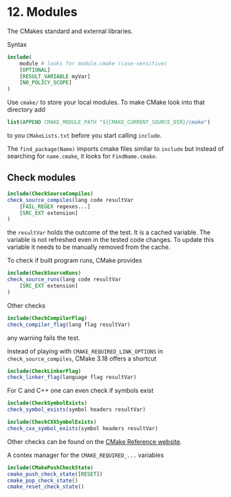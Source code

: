 # 12. Modules
The CMakes standard and external libraries.

Syntax
```cmake
include(
    module # looks for module.cmake (case-sensitive)
    [OPTIONAL]
    [RESULT_VARIABLE myVar]
    [NO_POLICY_SCOPE]
)
```

Use `cmake/` to store your local modules. To make CMake look into that
directory add
```cmake
list(APPEND CMAKE_MODULE_PATH "${CMAKE_CURRENT_SOURCE_DIR}/cmake")
```
to you `CMakeLists.txt` before you start calling `include`.

The `find_package(Name)` imports cmake files similar to `include` but instead
of searching for `name.cmake`, it looks for `FindName.cmake`.

## Check modules
```cmake
include(CheckSourceCompiles)
check_source_compiles(lang code resultVar
    [FAIL_REGEX regexes...]
    [SRC_EXT extension]
)
```
the `resultVar` holds the outcome of the test. It is a cached variable. The
variable is not refreshed even in the tested code changes. To update this
variable it needs to be manually removed from the cache.

To check if built program runs, CMake provides
```cmake
include(CheckSourceRuns)
check_source_runs(lang code resultVar
    [SRC_EXT extension]
)
```

Other checks
```cmake
include(CheckCompilerFlag)
check_compiler_flag(lang flag resultVar)
```
any warning fails the test.

Instead of playing with `CMAKE_REQUIRED_LINK_OPTIONS` in
`check_source_compiles`, CMake 3.18 offers a shortcut
```cmake
include(CheckLinkerFlag)
check_linker_flag(language flag resultVar)
```

For C and C++ one can even check if symbols exist
```cmake
include(CheckSymbolExists)
check_symbol_exists(symbol headers resultVar)

include(CheckCXXSymbolExists)
check_cxx_symbol_exists(symbol headers resultVar)
```

Other checks can be found on the [CMake Reference
website](https://cmake.org/cmake/help/latest/manual/cmake-modules.7.html).

A contex manager for the `CMAKE_REQUIRED_...` variables
```cmake
include(CMakePushCheckState)
cmake_push_check_state([RESET])
cmake_pop_check_state()
cmake_reset_check_state()
```
